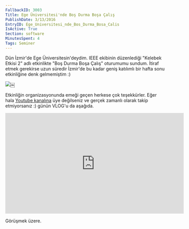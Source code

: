 ```yaml
---
FallbackID: 3003
Title: Ege Üniversitesi'nde Boş Durma Boşa Çalış
PublishDate: 3/13/2016
EntryID: Ege_Universitesi_nde_Bos_Durma_Bosa_Calis
IsActive: True
Section: software
MinutesSpent: 4
Tags: Seminer
---
```

Dün İzmir'de Ege Üniversitesin'deydim. IEEE ekibinin düzenlediği "Kelebek Etkisi 2" adlı etkinlikte "Boş Durma Boşa Çalış" oturumumu sundum. İtiraf etmek gerekirse uzun süredir İzmir'de bu kadar geniş katılımlı bir hafta sonu etkinliğine denk gelmemiştim :) ![](http://blob.daron.yondem.com/assets/3003/izmir_ege.jpg)￼Etkinliğin organizasyonunda emeği geçen herkese çok teşekkürler. Eğer hala [Youtube kanalına](https://www.youtube.com/user/daronyondem/) üye değilseniz ve gerçek zamanlı olarak takip etmiyorsanız :) günün VLOG'u da aşağıda. <iframe width="560" height="315" src="https://www.youtube.com/embed/89_ViEi3Pwc" frameborder="0" allowfullscreen></iframe>Görüşmek üzere.
